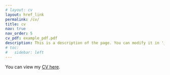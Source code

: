 ```yaml
---
# layout: cv
layout: href_link
permalink: /cv/
title: cv
nav: true
nav_order: 5
cv_pdf: example_pdf.pdf
description: This is a description of the page. You can modify it in '_pages/cv.md'. You can also change or remove the top pdf download button.
# toc:
#   sidebar: left
---
```


You can view my [CV here](/assets/pdf/cv.pdf).